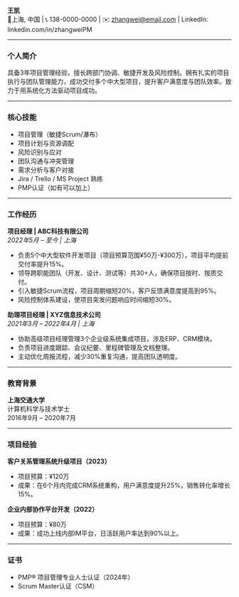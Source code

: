 **王凯**  
📍上海, 中国 | 📞 138-0000-0000 | ✉️ zhangwei@email.com | LinkedIn: linkedin.com/in/zhangweiPM

---

### 个人简介
具备3年项目管理经验，擅长跨部门协调、敏捷开发及风险控制。拥有扎实的项目执行与团队管理能力，成功交付多个中大型项目，提升客户满意度与团队效率。致力于用系统化方法驱动项目成功。

---

### 核心技能
- 项目管理（敏捷Scrum/瀑布）
- 项目计划与资源调配
- 风险识别与应对
- 团队沟通与冲突管理
- 需求分析与客户对接
- Jira / Trello / MS Project 熟练
- PMP认证（如有可以加上）

---

### 工作经历

**项目经理 | ABC科技有限公司**  
*2022年5月 – 至今 | 上海*  
- 负责5个中大型软件开发项目（项目预算范围¥50万-¥300万），项目平均提前交付率提升15%。
- 领导跨职能团队（开发、设计、测试等）共30+人，确保项目按时、按质交付。
- 引入敏捷Scrum流程，项目周期缩短20%，客户反馈满意度提高到95%。
- 风险控制体系建设，使项目突发问题响应时间缩短30%。

**助理项目经理 | XYZ信息技术公司**  
*2021年3月 – 2022年4月 | 上海*  
- 协助高级项目经理管理3个企业级系统集成项目，涉及ERP、CRM模块。
- 负责项目进度跟踪、会议纪要、里程碑管理及文档整理。
- 主动优化周报流程，减少30%重复沟通，提高团队透明度。

---

### 教育背景
**上海交通大学**  
计算机科学与技术学士  
2016年9月 – 2020年7月

---

### 项目经验
**客户关系管理系统升级项目（2023）**
- 项目预算：¥120万
- 成果：在6个月内完成CRM系统重构，用户满意度提升25%，销售转化率增长15%。

**企业内部协作平台开发（2022）**
- 项目预算：¥80万
- 成果：成功上线内部IM平台，日活跃用户率达到90%以上。

---

### 证书
- PMP® 项目管理专业人士认证（2024年）
- Scrum Master认证（CSM）
